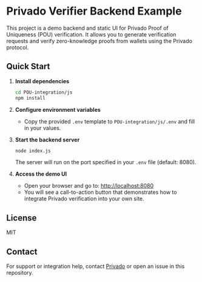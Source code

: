 # Privado Verifier Backend Example

This project is a demo backend and static UI for Privado Proof of Uniqueness (POU) verification. It allows you to generate verification requests and verify zero-knowledge proofs from wallets using the Privado protocol.

## Quick Start

1. **Install dependencies**

   ```bash
   cd POU-integration/js
   npm install
   ```

2. **Configure environment variables**

   - Copy the provided `.env` template to `POU-integration/js/.env` and fill in your values.

3. **Start the backend server**

   ```bash
   node index.js
   ```

   The server will run on the port specified in your `.env` file (default: 8080).

4. **Access the demo UI**

   - Open your browser and go to: [http://localhost:8080](http://localhost:8080)
   - You will see a call-to-action button that demonstrates how to integrate Privado verification into your own site.



## License

MIT

## Contact

For support or integration help, contact [Privado](https://privado.id) or open an issue in this repository. 